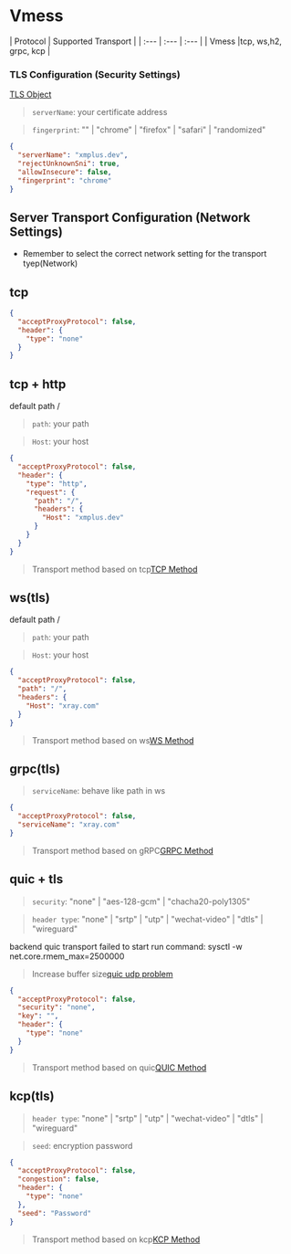 # Vmess

| Protocol | Supported Transport |
| :--- | :--- | :--- |
| Vmess |tcp, ws,h2, grpc, kcp |

### TLS Configuration (Security Settings)

[TLS Object](https://xtls.github.io/Xray-docs-next/config/transport.html#tlsobject)

> `serverName`: your certificate address

> `fingerprint`: "" | "chrome" | "firefox" | "safari" | "randomized"

```json
{
  "serverName": "xmplus.dev",
  "rejectUnknownSni": true,
  "allowInsecure": false,
  "fingerprint": "chrome"
}
```

## Server Transport Configuration (Network Settings)

- Remember to select the correct network setting for the transport tyep(Network)


## tcp

```json
{
  "acceptProxyProtocol": false,
  "header": {
    "type": "none"
  }
}
```

## tcp + http

default path  /
> `path`: your path

> `Host`: your host
 
```json
{
  "acceptProxyProtocol": false,
  "header": {
    "type": "http",
    "request": {
	  "path": "/",
      "headers": {
        "Host": "xmplus.dev"
      }
    }
  }
}
```

> Transport method based on tcp[TCP Method](https://xtls.github.io/Xray-docs-next/config/transports/tcp.html)


## ws(tls) 

default path  /
> `path`: your path

> `Host`: your host
 
```json
{
  "acceptProxyProtocol": false,
  "path": "/",
  "headers": {
    "Host": "xray.com"
  }
}
```

> Transport method based on ws[WS Method](https://xtls.github.io/Xray-docs-next/config/transports/websocket.html)


## grpc(tls)

> `serviceName`: behave like path in ws

```json
{
  "acceptProxyProtocol": false,
  "serviceName": "xray.com"
}
```

> Transport method based on gRPC[GRPC Method](https://xtls.github.io/Xray-docs-next/config/transports/grpc.html)


## quic + tls

> `security`: "none" | "aes-128-gcm" | "chacha20-poly1305"

> `header type`: "none" | "srtp" | "utp" | "wechat-video" | "dtls" | "wireguard"

backend quic transport failed to start run command: sysctl -w net.core.rmem_max=2500000 

> Increase buffer size[quic udp problem](https://github.com/lucas-clemente/quic-go/wiki/UDP-Receive-Buffer-Size)

```json
{
  "acceptProxyProtocol": false,
  "security": "none",
  "key": "",
  "header": {
    "type": "none"
  }
}
```

> Transport method based on quic[QUIC Method](https://xtls.github.io/Xray-docs-next/config/transports/quic.html)

## kcp(tls)

> `header type`: "none" | "srtp" | "utp" | "wechat-video" | "dtls" | "wireguard"

> `seed`: encryption password

```json
{
  "acceptProxyProtocol": false,
  "congestion": false,
  "header": {
    "type": "none"
  },
  "seed": "Password"
}
```

> Transport method based on kcp[KCP Method](https://xtls.github.io/Xray-docs-next/config/transports/mkcp.html)
